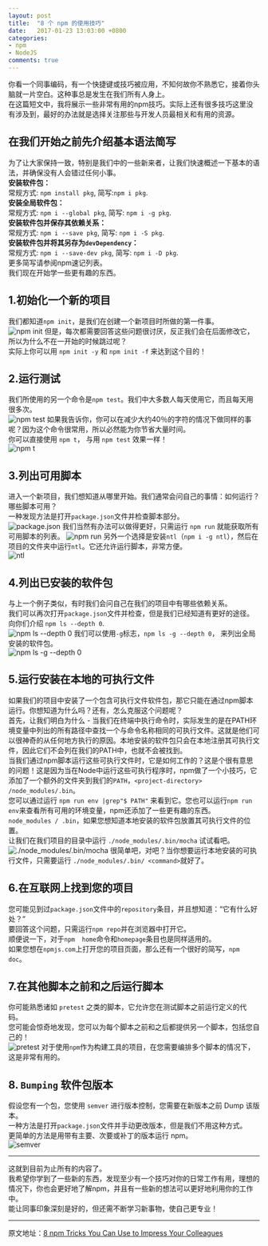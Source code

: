 ```yaml
---
layout: post
title:  "8 个 npm 的使用技巧"
date:   2017-01-23 13:03:00 +0800
categories:
- npm
- NodeJS
comments: true
---
```

你看一个同事编码，有一个快捷键或技巧被应用，不知何故你不熟悉它，接着你头脑就一片空白。这种事总是发生在我们所有人身上。  
在这篇短文中，我将展示一些非常有用的npm技巧。实际上还有很多技巧这里没有涉及到，最好的办法就是选择关注那些与开发人员最相关和有用的资源。

## 在我们开始之前先介绍基本语法简写

为了让大家保持一致，特别是我们中的一些新来者，让我们快速概述一下基本的语法，并确保没有人会错过任何小事。  
**安装软件包：**  
常规方式: `npm install pkg`, 简写:`npm i pkg`.  
**安装全局软件包：**  
常规方式: `npm i --global pkg`, 简写: `npm i -g pkg`.  
**安装软件包并保存其依赖关系：**  
常规方式: `npm i --save pkg`, 简写: `npm i -S pkg`.  
**安装软件包并将其另存为`devDependency`：**  
常规方式: `npm i --save-dev pkg`, 简写: `npm i -D pkg`.  
更多简写请参阅npm速记列表。  
我们现在开始学一些更有趣的东西。  

## 1.初始化一个新的项目

我们都知道`npm init`，是我们在创建一个新项目时所做的第一件事。  
![npm init](https://cdn-images-1.medium.com/max/800/1*KUNw_1A1fsRr9NmT3LwYYw.gif)
但是，每次都需要回答这些问题很讨厌，反正我们会在后面修改它，所以为什么不在一开始的时候跳过呢？  
实际上你可以用 `npm init -y` 和 `npm init -f` 来达到这个目的！

## 2.运行测试

我们所使用的另一个命令是`npm test`。我们中大多数人每天使用它，而且每天用很多次。  
![npm test](https://cdn-images-1.medium.com/max/800/1*ulJ_vkyVLK1XJV8vQACY5w.gif)
如果我告诉你，你可以在减少大约40％的字符的情况下做同样的事呢？因为这个命令很常用，所以必然能为你节省大量时间。  
你可以直接使用 `npm t`， 与用 `npm test` 效果一样！  
![npm t](https://cdn-images-1.medium.com/max/800/1*_KEOMP_Ht8_1YBCAfpRQXg.gif)

## 3.列出可用脚本

进入一个新项目，我们想知道从哪里开始。我们通常会问自己的事情：如何运行？哪些脚本可用？  
一种发现方法是打开`package.json`文件并检查脚本部分。  
![package.json](https://cdn-images-1.medium.com/max/800/1*nssr6lw0OPnTTeT0SAzlyw.gif)
我们当然有办法可以做得更好，只需运行 `npm run` 就能获取所有可用脚本的列表。
![npm run](https://cdn-images-1.medium.com/max/800/1*0BIxAq0Q8B2J26Gyf9nvFg.gif)
另外一个选择是安装`ntl`（`npm i -g ntl`），然后在项目的文件夹中运行`ntl`。它还允许运行脚本，非常方便。  
![ntl](https://cdn-images-1.medium.com/max/800/1*XjqtKLbzaIkUwSXPL92Mtg.gif)

## 4.列出已安装的软件包

与上一个例子类似，有时我们会问自己在我们的项目中有哪些依赖关系。  
我们可以再次打开`package.json`文件并检查，但是我们已经知道有更好的途径。  
向你们介绍 `npm ls --depth 0`.  
![npm ls --depth 0](https://cdn-images-1.medium.com/max/800/1*MEg_C4RKrXQuh_RqgW9Whg.gif)
我们可以使用`-g`标志，`npm ls -g --depth 0`， 来列出全局安装的软件包。  
![npm ls -g --depth 0](https://cdn-images-1.medium.com/max/800/1*3t0VjKip9sWm9symlyrtig.gif)

## 5.运行安装在本地的可执行文件

如果我们的项目中安装了一个包含可执行文件软件包，那它只能在通过npm脚本运行。你想知道为什么吗？还有，怎么克服这个问题呢？  
首先，让我们明白为什么 - 当我们在终端中执行命令时，实际发生的是在PATH环境变量中列出的所有路径中查找一个与命令名称相同的可执行文件。这就是他们可以很神奇的从任何地方执行的原因。本地安装的软件包只会在本地注册其可执行文件，因此它们不会列在我们的PATH中，也就不会被找到。  
当我们通过npm脚本运行这些可执行文件时，它是如何工作的？这是个很有意思的问题！这是因为当在Node中运行这些可执行程序时，npm做了一个小技巧，它添加了一个额外的文件夹到我们的`PATH`，`<project-directory> /node_modules/.bin`。  
您可以通过运行 `npm run env |grep"$ PATH"` 来看到它。您也可以运行`npm run env`来查看所有可用的环境变量，npm还添加了一些更有趣的东西。  
`node_modules / .bin`，如果您想知道本地安装的软件包放置其可执行文件的位置。  
让我们在我们项目的目录中运行 `./node_modules/.bin/mocha` 试试看吧。  
![./node_modules/.bin/mocha](https://cdn-images-1.medium.com/max/800/1*5EaZSvL7T0aDCGGDB4GYjA.gif)
很简单吧，对吧？当你想要运行本地安装的可执行文件，只需要运行 `./node_modules/.bin/ <command>`就好了。  

## 6.在互联网上找到您的项目

您可能见到过`package.json`文件中的`repository`条目，并且想知道：“它有什么好处？”  
要回答这个问题，只需运行`npm repo`并在浏览器中打开它。  
顺便说一下，对于`npm  home`命令和`homepage`条目也是同样适用的。  
如果您想在`npmjs.com`上打开您的项目页面，那么还有一个很好的简写，`npm doc`。  

## 7.在其他脚本之前和之后运行脚本

你可能熟悉诸如 `pretest` 之类的脚本，它允许您在测试脚本之前运行定义的代码。  
您可能会惊奇地发现，您可以为每个脚本之前和之后都提供另一个脚本，包括您自己的！  
![pretest](https://cdn-images-1.medium.com/max/800/1*T29YCsfoUA-nauh0mPXvMA.gif)
对于使用`npm`作为构建工具的项目，在您需要编排多个脚本的情况下，这是非常有用的。  

## 8. `Bumping` 软件包版本

假设您有一个包，您使用 `semver` 进行版本控制，您需要在新版本之前 Dump 该版本。  
一种方法是打开`package.json`文件并手动更改版本，但是我们不用这种方式。  
更简单的方法是用带有主要、次要或补丁的版本运行 npm。  
![semver](https://cdn-images-1.medium.com/max/800/1*pC68Ok-wR4Wm0HdWpQlCrg.gif)

---
这就到目前为止所有的内容了。  
我希望你学到了一些新的东西，发现至少有一个技巧对你的日常工作有用，理想的情况下，你也会更好地了解npm，并且有一些新的想法可以更好地利用你的工作中。  
能让同事印象深刻是好的，但还需不断学习新事物，使自己更专业！  

------
原文地址：[8 npm Tricks You Can Use to Impress Your Colleagues](https://medium.freecodecamp.com/8-npm-tricks-you-can-use-to-impress-your-colleagues-dbdae1ef5f9e)
